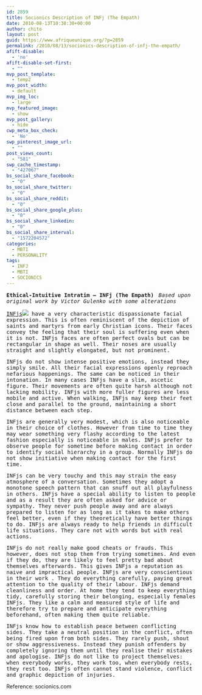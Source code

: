 ```yaml
---
id: 2859
title: Socionics Description of INFj (The Empath)
date: 2010-08-13T10:38:30+00:00
author: chito
layout: post
guid: https://www.afriqueunique.org/?p=2859
permalink: /2010/08/13/socionics-description-of-infj-the-empath/
afift-disable:
  - 'no'
afift-disable-set-first:
  - ""
mvp_post_template:
  - temp2
mvp_post_width:
  - default
mvp_img_loc:
  - large
mvp_featured_image:
  - show
mvp_post_gallery:
  - hide
cwp_meta_box_check:
  - 'No'
swp_pinterest_image_url:
  - ""
post_views_count:
  - "581"
swp_cache_timestamp:
  - "427067"
bs_social_share_facebook:
  - "0"
bs_social_share_twitter:
  - "0"
bs_social_share_reddit:
  - "0"
bs_social_share_google_plus:
  - "0"
bs_social_share_linkedin:
  - "0"
bs_social_share_interval:
  - "1572204572"
categories:
  - MBTI
  - PERSONALITY
tags:
  - INFJ
  - MBTI
  - SOCIONICS
---
```

<span style="font-family: 'andale mono', monospace;"><b>Ethical-Intuitive Intratim &#8211; INFj (The Empath)</b>&nbsp;</span> <span style="font-family: 'andale mono', monospace;"><i>Based upon original work by Victor Gulenko with some alterations</i>&nbsp;</span>

<span style="font-family: 'andale mono', monospace;"><a class="active-text" title="More about INFjs" href="https://www.afriqueunique.org/portrait-of-an-infj-introverted-intuitive-feeling-judging-introverted-intuition-with-extraverted-feeling/">INFjs<img src="http://www.socionics.com/prof/common/graph/q-mark.gif" border="0" /></a>&nbsp;have a very characteristic dispassionate facial expression. This is often reminiscent of the depiction of saints and martyrs from early Christian icons. Their faces convey the feeling that their soul is suffering even when it is not. INFjs faces are often perfect ovals but can be rectangular in shape as well. Their noses are usually straight and slightly elongated, but not prominent.&nbsp;</span>

<span style="font-family: 'andale mono', monospace;">INFjs do not show intense positive emotions, instead they simply smile. All their facial expressions openly reproach nefarious happenings. The same can be noticed in their intonation. In many cases INFjs have a slim, ascetic figure. Their movements are often quite harsh although not lacking mobility. INFjs with more fuller figures are less mobile and active. When walking, INFjs may keep their feet close and parallel to the ground, maintaining a short distance between each step.&nbsp;</span>

<span style="font-family: 'andale mono', monospace;">INFjs are generally very modest, which is also noticeable in their choice of clothes. However from time to time they may wear something very flashy according to the latest fashion especially is noticeable in males. INFjs prefer to observe people for sometime before making contact in order to identify social hierarchy in a group. Normally INFjs do not show initiative when making contact for the first time.&nbsp;</span>

<span style="font-family: 'andale mono', monospace;">INFjs can be very touchy and this may strain the easy atmosphere of a conversation. Sometimes they adopt a monotone speech pattern that can snuff out all playfulness in others. INFjs have a special ability to listen to people and as a result they are often asked for advice or sympathy. They never push people away and are always prepared to listen for as long as it takes to make others feel better, even if they theoretically have better things to do. INFjs are always ready to help friends in difficult life situations. They care not with words but with real actions.&nbsp;</span>

<span style="font-family: 'andale mono', monospace;">INFjs do not really make good cheats or frauds. This however, does not stop them from trying sometimes. And even if they do, they are likely to feel pretty bad about themselves afterwards. This gives INFjs a reputation as naive and impractical people. INFjs are very conscientious in their work . They do everything carefully, paying great attention to the quality of their labour. INFjs demand cleanliness and order. At home they tend to keep everything tidy, carefully storing their belonging, especially females INFjs. They like a calm and measured style of life and therefore try to prepare and anticipate everything beforehand, often making them quite reliable.&nbsp;</span>

<span style="font-family: 'andale mono', monospace;">INFjs know how to establish peace between conflicting sides. They take a neutral position in the conflict, often being fired upon from both sides. They rarely push, shout or show aggressiveness. Instead they punish offenders by completely ignoring them until they realise their mistakes and apologise. INFjs do not like to project themselves: when everybody works, they work too, when everybody rests, they rest too. INFjs often cannot stand violence, conflict and graphic depiction of injuries.&nbsp;</span>

Reference:&nbsp;socionics.com